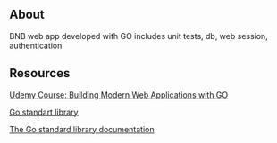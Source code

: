 ## About

BNB web app developed with GO
includes unit tests, db, web session, authentication

## Resources

[Udemy Course: Building Modern Web Applications with GO ](https://www.udemy.com/course/building-modern-web-applications-with-go/learn/lecture/23069346#overview)

[Go standart library](https://pkg.go.dev/std)

[The Go standard library documentation](https://pkg.go.dev/)



